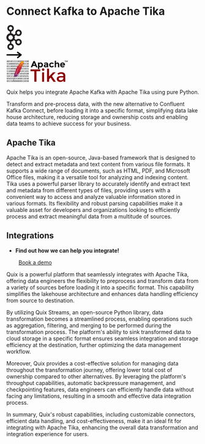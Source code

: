 # Connect Kafka to Apache Tika

<div class="connect-images cards blog-grid-card" markdown>
<div>
<img src="../images/kafka_logo.png" width="40px" />
</div>
<div>
<img src="../images/arrow.svg" width="40px" />
</div>
<div>
<img src="./images/apache-tika_1.jpg" />
</div>
</div>

Quix helps you integrate Apache Kafka with Apache Tika using pure Python.

Transform and pre-process data, with the new alternative to Confluent Kafka Connect, before loading it into a specific format, simplifying data lake house architecture, reducing storage and ownership costs and enabling data teams to achieve success for your business.

## Apache Tika

Apache Tika is an open-source, Java-based framework that is designed to detect and extract metadata and text content from various file formats. It supports a wide range of documents, such as HTML, PDF, and Microsoft Office files, making it a versatile tool for analyzing and indexing content. Tika uses a powerful parser library to accurately identify and extract text and metadata from different types of files, providing users with a convenient way to access and analyze valuable information stored in various formats. Its flexibility and robust parsing capabilities make it a valuable asset for developers and organizations looking to efficiently process and extract meaningful data from a multitude of sources.

## Integrations

<div class="grid cards" markdown>

- __Find out how we can help you integrate!__

    <a class="md-button md-button--primary" href="https://quix.io/book-a-demo" target="_blank" style="margin:.5rem;">Book a demo</a>

</div>


Quix is a powerful platform that seamlessly integrates with Apache Tika, offering data engineers the flexibility to preprocess and transform data from a variety of sources before loading it into a specific format. This capability simplifies the lakehouse architecture and enhances data handling efficiency from source to destination. 

By utilizing Quix Streams, an open-source Python library, data transformation becomes a streamlined process, enabling operations such as aggregation, filtering, and merging to be performed during the transformation process. The platform's ability to sink transformed data to cloud storage in a specific format ensures seamless integration and storage efficiency at the destination, further optimizing the data management workflow.

Moreover, Quix provides a cost-effective solution for managing data throughout the transformation journey, offering lower total cost of ownership compared to other alternatives. By leveraging the platform's throughput capabilities, automatic backpressure management, and checkpointing features, data engineers can efficiently handle data without facing any limitations, resulting in a smooth and effective data integration process.

In summary, Quix's robust capabilities, including customizable connectors, efficient data handling, and cost-effectiveness, make it an ideal fit for integrating with Apache Tika, enhancing the overall data transformation and integration experience for users.

